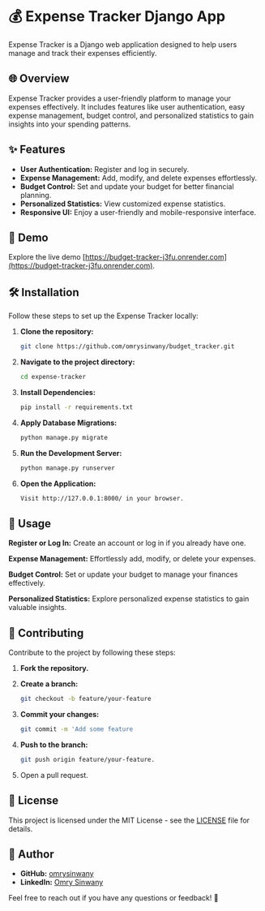 # 💰 Expense Tracker Django App

Expense Tracker is a Django web application designed to help users manage and track their expenses efficiently.

## 🌐 Overview

Expense Tracker provides a user-friendly platform to manage your expenses effectively. It includes features like user authentication, easy expense management, budget control, and personalized statistics to gain insights into your spending patterns.

## ✨ Features

- **User Authentication:** Register and log in securely.
- **Expense Management:** Add, modify, and delete expenses effortlessly.
- **Budget Control:** Set and update your budget for better financial planning.
- **Personalized Statistics:** View customized expense statistics.
- **Responsive UI:** Enjoy a user-friendly and mobile-responsive interface.

## 🚀 Demo

Explore the live demo [https://budget-tracker-j3fu.onrender.com](https://budget-tracker-j3fu.onrender.com).

## 🛠 Installation

Follow these steps to set up the Expense Tracker locally:

1. **Clone the repository:**
   ```bash
   git clone https://github.com/omrysinwany/budget_tracker.git

2. **Navigate to the project directory:**
   ```bash
   cd expense-tracker

3. **Install Dependencies:**
   ```bash
   pip install -r requirements.txt

4. **Apply Database Migrations:**
   ```bash
   python manage.py migrate

5. **Run the Development Server:**
   ```bash
   python manage.py runserver

6. **Open the Application:**
   ```bash
   Visit http://127.0.0.1:8000/ in your browser.

## 🌟 Usage

**Register or Log In:**
Create an account or log in if you already have one.

**Expense Management:**
Effortlessly add, modify, or delete your expenses.

**Budget Control:**
Set or update your budget to manage your finances effectively.

**Personalized Statistics:**
Explore personalized expense statistics to gain valuable insights.

## 🤝 Contributing

Contribute to the project by following these steps:

1. **Fork the repository.**

2. **Create a branch:**
   ```bash
   git checkout -b feature/your-feature
3. **Commit your changes:**
   ```bash
   git commit -m 'Add some feature
4. **Push to the branch:**
   ```bash
   git push origin feature/your-feature.
5. Open a pull request.

## 📄 License

This project is licensed under the MIT License - see the [LICENSE](LICENSE) file for details.

## 👤 Author

- **GitHub:** [omrysinwany](https://github.com/omrysinwany)
- **LinkedIn:** [Omry Sinwany](https://www.linkedin.com/in/omry-sinwany)

Feel free to reach out if you have any questions or feedback! 👤
